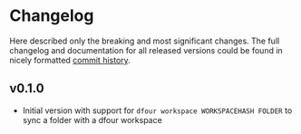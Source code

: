 # Changelog

Here described only the breaking and most significant changes. The full changelog and documentation for all released versions could be found in nicely formatted [commit history](https://github.com/cividi/frictionless-dfour/commits/main).

## v0.1.0

- Initial version with support for `dfour workspace WORKSPACEHASH FOLDER` to sync a folder with a dfour workspace